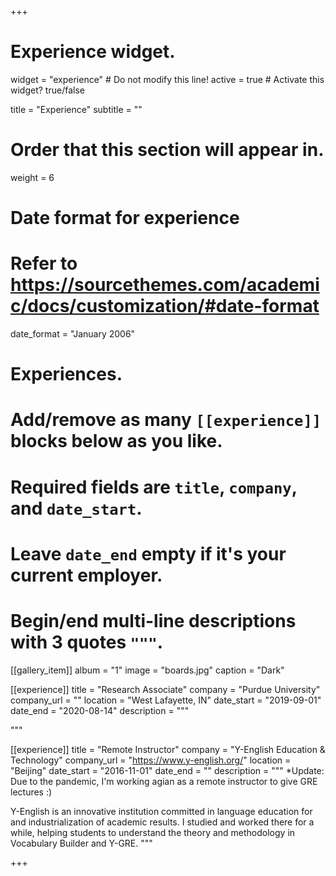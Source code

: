 +++
# Experience widget.
widget = "experience"  # Do not modify this line!
active = true  # Activate this widget? true/false

title = "Experience"
subtitle = ""

# Order that this section will appear in.
weight = 6

# Date format for experience
#   Refer to https://sourcethemes.com/academic/docs/customization/#date-format
date_format = "January 2006"

# Experiences.
#   Add/remove as many `[[experience]]` blocks below as you like.
#   Required fields are `title`, `company`, and `date_start`.
#   Leave `date_end` empty if it's your current employer.
#   Begin/end multi-line descriptions with 3 quotes `"""`.
[[gallery_item]]
album = "1"
image = "boards.jpg"
caption = "Dark"

[[experience]]
  title = "Research Associate"
  company = "Purdue University"
  company_url = ""
  location = "West Lafayette, IN"
  date_start = "2019-09-01"
  date_end = "2020-08-14"
  description = """

  
  """

[[experience]]
  title = "Remote Instructor"
  company = "Y-English Education & Technology"
  company_url = "https://www.y-english.org/"
  location = "Beijing"
  date_start = "2016-11-01"
  date_end = ""
  description = """
*Update: Due to the pandemic, I'm working agian as a remote instructor to give GRE lectures :) 


Y-English is an innovative institution committed in language education for and industrialization of academic results. I studied and worked there for a while, helping students to understand the theory and methodology in Vocabulary Builder and Y-GRE.
  """



+++
